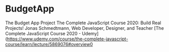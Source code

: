 # BudgetApp
The Budget App Project
The Complete JavaScript Course 2020:  Build Real Projects!
Jonas Schmedtmann, Web Developer, Designer, and Teacher
[The Complete JavaScript Course 2020 - Udemy](https://www.udemy.com/course/the-complete-javascript-course/learn/lecture/5869076#overview0
